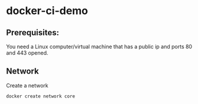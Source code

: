 # docker-ci-demo

## Prerequisites:
You need a Linux computer/virtual machine that has a public ip and ports 80 and 443 opened.

## Network
Create a network
```
docker create network core
```


